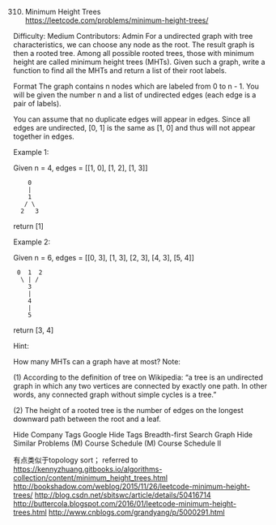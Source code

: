 310. Minimum Height Trees  
https://leetcode.com/problems/minimum-height-trees/

Difficulty: Medium
Contributors: Admin
For a undirected graph with tree characteristics, we can choose any node as the root. The result graph is then a rooted tree. Among all possible rooted trees, those with minimum height are called minimum height trees (MHTs). Given such a graph, write a function to find all the MHTs and return a list of their root labels.

Format
The graph contains n nodes which are labeled from 0 to n - 1. You will be given the number n and a list of undirected edges (each edge is a pair of labels).

You can assume that no duplicate edges will appear in edges. Since all edges are undirected, [0, 1] is the same as [1, 0] and thus will not appear together in edges.

Example 1:

Given n = 4, edges = [[1, 0], [1, 2], [1, 3]]

        0
        |
        1
       / \
      2   3
return [1]

Example 2:

Given n = 6, edges = [[0, 3], [1, 3], [2, 3], [4, 3], [5, 4]]

     0  1  2
      \ | /
        3
        |
        4
        |
        5
return [3, 4]

Hint:

How many MHTs can a graph have at most?
Note:

(1) According to the definition of tree on Wikipedia: “a tree is an undirected graph in which any two vertices are connected by exactly one path. In other words, any connected graph without simple cycles is a tree.”

(2) The height of a rooted tree is the number of edges on the longest downward path between the root and a leaf.

Hide Company Tags Google
Hide Tags Breadth-first Search Graph
Hide Similar Problems (M) Course Schedule (M) Course Schedule II

有点类似于topology sort；
referred to https://kennyzhuang.gitbooks.io/algorithms-collection/content/minimum_height_trees.html
http://bookshadow.com/weblog/2015/11/26/leetcode-minimum-height-trees/
http://blog.csdn.net/sbitswc/article/details/50416714
http://buttercola.blogspot.com/2016/01/leetcode-minimum-height-trees.html
http://www.cnblogs.com/grandyang/p/5000291.html
